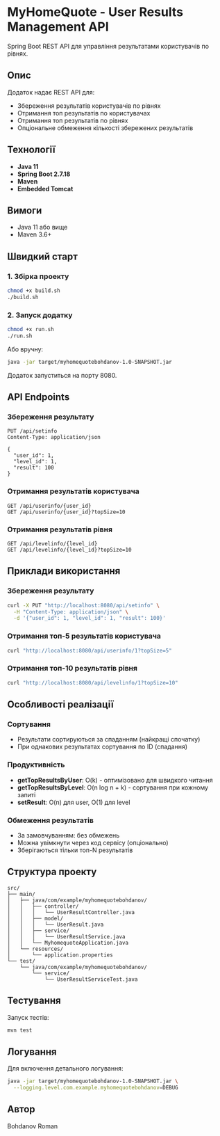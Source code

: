 # MyHomeQuote - User Results Management API

Spring Boot REST API для управління результатами користувачів по рівнях.

## Опис

Додаток надає REST API для:
- Збереження результатів користувачів по рівнях
- Отримання топ результатів по користувачах
- Отримання топ результатів по рівнях
- Опціональне обмеження кількості збережених результатів

## Технології

- **Java 11**
- **Spring Boot 2.7.18**
- **Maven**
- **Embedded Tomcat**

## Вимоги

- Java 11 або вище
- Maven 3.6+

## Швидкий старт

### 1. Збірка проекту

```bash
chmod +x build.sh
./build.sh
```

### 2. Запуск додатку

```bash
chmod +x run.sh
./run.sh
```

Або вручну:
```bash
java -jar target/myhomequotebohdanov-1.0-SNAPSHOT.jar
```

Додаток запуститься на порту 8080.

## API Endpoints

### Збереження результату
```
PUT /api/setinfo
Content-Type: application/json

{
  "user_id": 1,
  "level_id": 1,
  "result": 100
}
```

### Отримання результатів користувача
```
GET /api/userinfo/{user_id}
GET /api/userinfo/{user_id}?topSize=10
```

### Отримання результатів рівня
```
GET /api/levelinfo/{level_id}
GET /api/levelinfo/{level_id}?topSize=10
```

## Приклади використання

### Збереження результату
```bash
curl -X PUT "http://localhost:8080/api/setinfo" \
  -H "Content-Type: application/json" \
  -d '{"user_id": 1, "level_id": 1, "result": 100}'
```

### Отримання топ-5 результатів користувача
```bash
curl "http://localhost:8080/api/userinfo/1?topSize=5"
```

### Отримання топ-10 результатів рівня
```bash
curl "http://localhost:8080/api/levelinfo/1?topSize=10"
```

## Особливості реалізації

### Сортування
- Результати сортируються за спаданням (найкращі спочатку)
- При однакових результатах сортування по ID (спадання)

### Продуктивність
- **getTopResultsByUser**: O(k) - оптимізовано для швидкого читання
- **getTopResultsByLevel**: O(n log n + k) - сортування при кожному запиті
- **setResult**: O(n) для user, O(1) для level

### Обмеження результатів
- За замовчуванням: без обмежень
- Можна увімкнути через код сервісу (опціонально)
- Зберігаються тільки топ-N результатів

## Структура проекту

```
src/
├── main/
│   ├── java/com/example/myhomequotebohdanov/
│   │   ├── controller/
│   │   │   └── UserResultController.java
│   │   ├── model/
│   │   │   └── UserResult.java
│   │   ├── service/
│   │   │   └── UserResultService.java
│   │   └── MyhomequoteApplication.java
│   └── resources/
│       └── application.properties
└── test/
    └── java/com/example/myhomequotebohdanov/
        └── service/
            └── UserResultServiceTest.java
```

## Тестування

Запуск тестів:
```bash
mvn test
```

## Логування

Для включення детального логування:
```bash
java -jar target/myhomequotebohdanov-1.0-SNAPSHOT.jar \
  --logging.level.com.example.myhomequotebohdanov=DEBUG
```

## Автор

Bohdanov Roman
